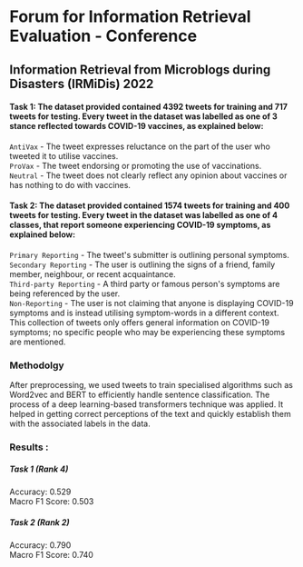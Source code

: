# Forum for Information Retrieval Evaluation - Conference

## Information Retrieval from Microblogs during Disasters (IRMiDis) 2022

#### Task 1: The dataset provided contained 4392 tweets for training and 717 tweets for testing. Every tweet in the dataset was labelled as one of 3 stance reflected towards COVID-19 vaccines, as explained below: <br>
`AntiVax` - The tweet expresses reluctance on the part of the user who tweeted it to utilise vaccines. <br>
`ProVax` - The tweet endorsing or promoting the use of vaccinations. <br>
`Neutral` - The tweet does not clearly reflect any opinion about vaccines or has nothing to do with vaccines. <br>

#### Task 2: The dataset provided contained 1574 tweets for training and 400 tweets for testing. Every tweet in the dataset was labelled as one of 4 classes, that report someone experiencing COVID-19 symptoms, as explained below: <br>
`Primary Reporting` - The tweet's submitter is outlining personal symptoms. <br>
`Secondary Reporting` - The user is outlining the signs of a friend, family member, neighbour, or recent acquaintance. <br>
`Third-party Reporting` - A third party or famous person's symptoms are being referenced by the user. <br>
`Non-Reporting` - The user is not claiming that anyone is displaying COVID-19 symptoms and is instead utilising symptom-words in a different context. This collection of tweets only offers general information on COVID-19 symptoms; no specific people who may be experiencing these symptoms are mentioned. <br>


### Methodolgy
After preprocessing, we used tweets to train specialised algorithms such as Word2vec and BERT to efficiently handle sentence classification. The process of a deep learning-based transformers technique was applied. It helped in getting correct perceptions of the text and quickly establish them with the associated labels in the data. 

### Results :

##### Task 1 (Rank 4)
Accuracy: 0.529 <br>
Macro F1 Score:  0.503 <br>

##### Task 2 (Rank 2)
Accuracy:  0.790 <br>
Macro F1 Score:  0.740
